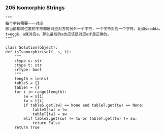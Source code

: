 ### 205		Isomorphic Strings

	"""
	每个字符需要一一对应
	即当前相同位置的字符都是对应对方的另外一个字符，一个字符对应一个字符。比如s=adda，t=eggk，a就对应e，那么最后的a也应该是对应e才是正确的。
	"""

	class Solution(object):
    def isIsomorphic(self, s, t):
        """
        :type s: str
        :type t: str
        :rtype: bool
        """
        length = len(s)
        tableS = {}
        tableT = {}
        for i in range(length):
        	sw = s[i]
        	tw = t[i]
        	if tableS.get(sw) == None and tableT.get(tw) == None:
        		tableS[sw] = tw
        		tableT[tw] = sw
        	elif tableS.get(sw) != tw or tableT.get(tw) != sw:
        		return False
        return True
	
